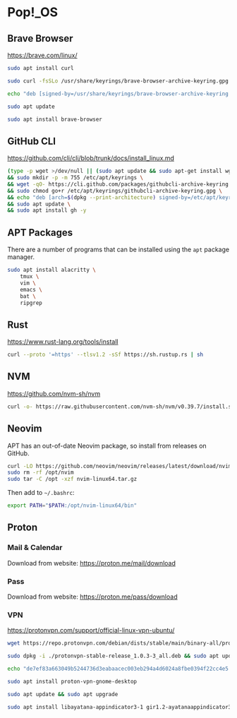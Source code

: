 # Pop!_OS

## Brave Browser

https://brave.com/linux/

```bash
sudo apt install curl

sudo curl -fsSLo /usr/share/keyrings/brave-browser-archive-keyring.gpg https://brave-browser-apt-release.s3.brave.com/brave-browser-archive-keyring.gpg

echo "deb [signed-by=/usr/share/keyrings/brave-browser-archive-keyring.gpg] https://brave-browser-apt-release.s3.brave.com/ stable main"|sudo tee /etc/apt/sources.list.d/brave-browser-release.list

sudo apt update

sudo apt install brave-browser
```

## GitHub CLI

https://github.com/cli/cli/blob/trunk/docs/install_linux.md

```bash
(type -p wget >/dev/null || (sudo apt update && sudo apt-get install wget -y)) \
&& sudo mkdir -p -m 755 /etc/apt/keyrings \
&& wget -qO- https://cli.github.com/packages/githubcli-archive-keyring.gpg | sudo tee /etc/apt/keyrings/githubcli-archive-keyring.gpg > /dev/null \
&& sudo chmod go+r /etc/apt/keyrings/githubcli-archive-keyring.gpg \
&& echo "deb [arch=$(dpkg --print-architecture) signed-by=/etc/apt/keyrings/githubcli-archive-keyring.gpg] https://cli.github.com/packages stable main" | sudo tee /etc/apt/sources.list.d/github-cli.list > /dev/null \
&& sudo apt update \
&& sudo apt install gh -y
```

## APT Packages

There are a number of programs that can be installed using the `apt` package manager.

```bash
sudo apt install alacritty \
    tmux \
    vim \
    emacs \
    bat \
    ripgrep
```

## Rust

https://www.rust-lang.org/tools/install

```bash
curl --proto '=https' --tlsv1.2 -sSf https://sh.rustup.rs | sh
```

## NVM

https://github.com/nvm-sh/nvm

```bash
curl -o- https://raw.githubusercontent.com/nvm-sh/nvm/v0.39.7/install.sh | bash
```

## Neovim

APT has an out-of-date Neovim package, so install from releases on GitHub.

```bash
curl -LO https://github.com/neovim/neovim/releases/latest/download/nvim-linux64.tar.gz
sudo rm -rf /opt/nvim
sudo tar -C /opt -xzf nvim-linux64.tar.gz
```

Then add to `~/.bashrc`:

```bash
export PATH="$PATH:/opt/nvim-linux64/bin"
```

## Proton

### Mail & Calendar

Download from website: https://proton.me/mail/download

### Pass

Download from website: https://proton.me/pass/download

### VPN

https://protonvpn.com/support/official-linux-vpn-ubuntu/

```bash
wget https://repo.protonvpn.com/debian/dists/stable/main/binary-all/protonvpn-stable-release_1.0.3-3_all.deb

sudo dpkg -i ./protonvpn-stable-release_1.0.3-3_all.deb && sudo apt update

echo "de7ef83a663049b5244736d3eabaacec003eb294a4d6024a8fbe0394f22cc4e5  protonvpn-stable-release_1.0.3-3_all.deb" | sha256sum --check -

sudo apt install proton-vpn-gnome-desktop

sudo apt update && sudo apt upgrade

sudo apt install libayatana-appindicator3-1 gir1.2-ayatanaappindicator3-0.1 gnome-shell-extension-appindicator
```
